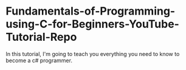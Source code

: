 # Fundamentals-of-Programming-using-C-for-Beginners-YouTube-Tutorial-Repo
In this tutorial, I'm going to teach you everything you need to know to become a c# programmer.
